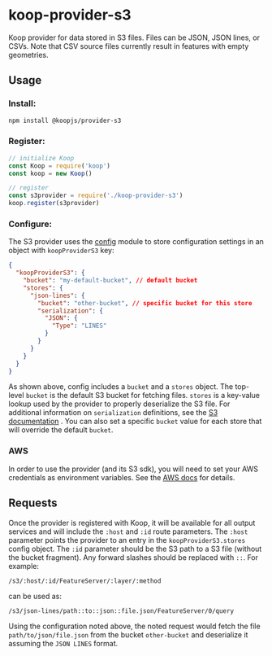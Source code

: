# koop-provider-s3
Koop provider for data stored in S3 files. Files can be JSON, JSON lines, or CSVs. Note that CSV source files currently result in features with empty geometries.

## Usage

### Install:
```bash
npm install @koopjs/provider-s3
```

### Register:

```js
// initialize Koop
const Koop = require('koop')
const koop = new Koop()

// register
const s3provider = require('./koop-provider-s3')
koop.register(s3provider)
```

### Configure:

The S3 provider uses the [config](http://lorenwest.github.io/node-config/) module to store configuration settings in an object with `koopProviderS3` key:

```json
{
  "koopProviderS3": {
    "bucket": "my-default-bucket", // default bucket
    "stores": {
      "json-lines": {
        "bucket": "other-bucket", // specific bucket for this store
        "serialization": {
          "JSON": {
            "Type": "LINES"
          }  
        }
      }
    }
  }
}
```

As shown above, config includes a `bucket` and a `stores` object. The top-level `bucket` is the default S3 bucket for fetching files. `stores` is a key-value lookup used by the provider to properly deserialize the S3 file. For additional information on `serialization` definitions, see the [S3 documentation](https://docs.aws.amazon.com/AmazonS3/latest/API/RESTObjectSELECTContent.html) .  You can also set a specific `bucket` value for each store that will override the default `bucket`.

### AWS
In order to use the provider (and its S3 sdk), you will need to set your AWS credentials as environment variables.  See the [AWS docs](https://docs.aws.amazon.com/cli/latest/userguide/cli-configure-envvars.html) for details.

## Requests

Once the provider is registered with Koop, it will be available for all output services and will include the `:host` and `:id` route parameters.  The `:host` parameter points the provider to an entry in the `koopProviderS3.stores` config object. The `:id` parameter should be the S3 path to a S3 file (without the bucket fragment). Any forward slashes should be replaced with `::`. For example:

`/s3/:host/:id/FeatureServer/:layer/:method`

can be used as:

`/s3/json-lines/path::to::json::file.json/FeatureServer/0/query`

Using the configuration noted above, the noted request would fetch the file `path/to/json/file.json` from the bucket `other-bucket` and deserialize it assuming the `JSON LINES` format.